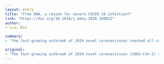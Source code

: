 ```yaml
---
layout: entry
title: "Free DNA, a reason for severe COVID-19 infection?"
link: "https://doi.org/10.1016/j.mehy.2020.109812"
author:
- Liu, Bin

summary:
- "the fast-growing outbreak of 2019 novel coronaviruses reached all continents except the Antarctica in just three months. SARS-CoV-2 infection (COVID-19) has a bad clinical outcome. Some reports stressed the role of cytokine storm and dysfunction of multiple organs. The etiology of severe COVID19 has been largely unknown."

original:
- "The fast-growing outbreak of 2019 novel coronaviruses (SARS-CoV-2) reached all continents except the Antarctica in merely three months. Severe SARS-CoV-2 infection (COVID-19) has a bad clinical outcome, and some reports emphasized the role of cytokine storm and dysfunctions of multiple organs. However, the etiology of severe COVID-19 has been largely unknown. Similar as SARS-CoV and MERS-CoV, SARS-CoV-2 is also thought derived from bat coronaviruses. However, it is not pathogenic for bat at all, because free DNA in cytoplasm or blood cannot bring up violent immune response in bat; but it can produce severe inflammations in human. I hypothesized that the damage induced by free DNA is a reason for severe COVID-19, which can explain many symptoms of this disease, such as cytokine storm, ARDS and muscus plug, acute injuries of heart, liver and kidney, and some special symptoms of COVID-19. My hypothesis will be helpful for better understand the etiology of severe COVID-19."
---
```


